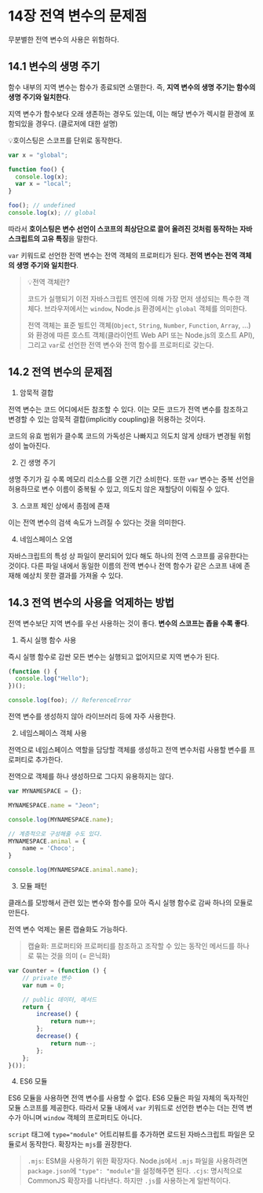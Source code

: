 # 14장 전역 변수의 문제점

무분별한 전역 변수의 사용은 위험하다.

## 14.1 변수의 생명 주기

함수 내부의 지역 변수는 함수가 종료되면 소멸한다. 즉, **지역 변수의 생명 주기는 함수의 생명 주기와 일치한다**.

지역 변수가 함수보다 오래 생존하는 경우도 있는데, 이는 해당 변수가 렉시컬 환경에 포함되있을 경우다. (클로저에 대한 설명)

💡호이스팅은 스코프를 단위로 동작한다.

```js
var x = "global";

function foo() {
  console.log(x);
  var x = "local";
}

foo(); // undefined
console.log(x); // global
```

따라서 **호이스팅은 변수 선언이 스코프의 최상단으로 끌어 올려진 것처럼 동작하는 자바스크립트의 고유 특징**을 말한다.

`var` 키워드로 선언한 전역 변수는 전역 객체의 프로퍼티가 된다. **전역 변수는 전역 객체의 생명 주기와 일치한다**.

> 💡전역 객체란?
>
> 코드가 실행되기 이전 자바스크립트 엔진에 의해 가장 먼저 생성되는 특수한 객체다. 브라우저에서는 `window`, Node.js 환경에서는 `global` 객체를 의미한다.
>
> 전역 객체는 표준 빌트인 객체(`Object`, `String`, `Number`, `Function`, `Array`, ...)와 환경에 따른 호스트 객체(클라이언트 Web API 또는 Node.js의 호스트 API), 그리고 `var`로 선언한 전역 변수와 전역 함수를 프로퍼티로 갖는다.

## 14.2 전역 변수의 문제점

1. 암묵적 결합

전역 변수는 코드 어디에서든 참조할 수 있다. 이는 모든 코드가 전역 변수를 참조하고 변경할 수 있는 암묵적 결합(implicitly coupling)을 허용하는 것이다.

코드의 유효 범위가 클수록 코드의 가독성은 나빠지고 의도치 않게 상태가 변경될 위험성이 높아진다.

2. 긴 생명 주기

생명 주기가 길 수록 메모리 리소스를 오랜 기간 소비한다. 또한 `var` 변수는 중복 선언을 허용하므로 변수 이름이 중복될 수 있고, 의도치 않은 재할당이 이뤄질 수 있다.

3. 스코프 체인 상에서 종점에 존재

이는 전역 변수의 검색 속도가 느려질 수 있다는 것을 의미한다.

4. 네임스페이스 오염

자바스크립트의 특성 상 파일이 분리되어 있다 해도 하나의 전역 스코프를 공유한다는 것이다. 다른 파일 내에서 동일한 이름의 전역 변수나 전역 함수가 같은 스코프 내에 존재해 예상치 못한 결과를 가져올 수 있다.

## 14.3 전역 변수의 사용을 억제하는 방법

전역 변수보단 지역 변수를 우선 사용하는 것이 좋다. **변수의 스코프는 좁을 수록 좋다**.

1. 즉시 실행 함수 사용

즉시 실행 함수로 감싼 모든 변수는 실행되고 없어지므로 지역 변수가 된다.

```js
(function () {
  console.log("Hello");
})();

console.log(foo); // ReferenceError
```

전역 변수를 생성하지 않아 라이브러리 등에 자주 사용한다.

2. 네임스페이스 객체 사용

전역으로 네임스페이스 역할을 담당할 객체를 생성하고 전역 변수처럼 사용할 변수를 프로퍼티로 추가한다.

전역으로 객체를 하나 생성하므로 그다지 유용하지는 않다.

```js
var MYNAMESPACE = {};

MYNAMESPACE.name = "Jeon";

console.log(MYNAMESPACE.name);

// 계층적으로 구성해줄 수도 있다.
MYNAMESPACE.animal = {
    name = 'Choco';
}

console.log(MYNAMESPACE.animal.name);
```

3. 모듈 패턴

클래스를 모방해서 관련 있는 변수와 함수를 모아 즉시 실행 함수로 감싸 하나의 모듈로 만든다.

전역 변수 억제는 물론 캡슐화도 가능하다.

> 캡슐화: 프로퍼티와 프로퍼티를 참조하고 조작할 수 있는 동작인 메서드를 하나로 묶는 것을 의미 (= 은닉화)

```js
var Counter = (function () {
    // private 변수
    var num = 0;

    // public 데이터, 메서드
    return {
        increase() {
            return num++;
        };
        decrease() {
            return num--;
        };
    };
}());
```

4. ES6 모듈

ES6 모듈을 사용하면 전역 변수를 사용할 수 없다. ES6 모듈은 파일 자체의 독자적인 모듈 스코프를 제공한다. 따라서 모듈 내에서 `var` 키워드로 선언한 변수는 더는 전역 변수가 아니며 `window` 객체의 프로퍼티도 아니다.

`script` 태그에 `type="module"` 어트리뷰트를 추가하면 로드된 자바스크립트 파일은 모듈로서 동작한다. 확장자는 `mjs`를 권장한다.

> `.mjs`: ESM을 사용하기 위한 확장자다. Node.js에서 `.mjs` 파일을 사용하려면 `package.json`에 `"type": "module"`을 설정해주면 된다.
> `.cjs`: 명시적으로 CommonJS 확장자를 나타낸다. 하지만 `.js`를 사용하는게 일반적이다.
